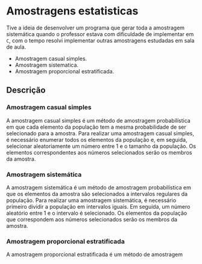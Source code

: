 # Amostragens estatisticas

Tive a ideia de desenvolver um programa que gerar toda a amostragem sistemática quando o professor estava com dificuldade de implementar em `C`, com o tempo resolvi implementar outras amostragens estudadas em sala de aula.

- Amostragem casual simples.
- Amostragem sistematica.
- Amostragem proporcional estratificada.

## Descrição

### Amostragem casual simples

A amostragem casual simples é um método de amostragem probabilística em que cada elemento da população tem a mesma probabilidade de ser selecionado para a amostra. Para realizar uma amostragem casual simples, é necessário enumerar todos os elementos da população e, em seguida, selecionar aleatoriamente um número entre 1 e o tamanho da população. Os elementos correspondentes aos números selecionados serão os membros da amostra.

### Amostragem sistemática

A amostragem sistemática é um método de amostragem probabilística em que os elementos da amostra são selecionados a intervalos regulares da população. Para realizar uma amostragem sistemática, é necessário primeiro dividir a população em intervalos iguais. Em seguida, um número aleatório entre 1 e o intervalo é selecionado. Os elementos da população que correspondem aos números selecionados serão os membros da amostra.

### Amostragem proporcional estratificada

A amostragem proporcional estratificada é um método de amostragem probabilística em que a população é dividida em estratos com base em características relevantes. Em seguida, uma amostra aleatória simples é selecionada de cada estrato. O tamanho da amostra em cada estrato é proporcional ao tamanho do estrato na população.

## Requisitos

- `Python 3.10` ou superior.
- Instalar a biblioteca `rich` (para visualização de tabelas).
